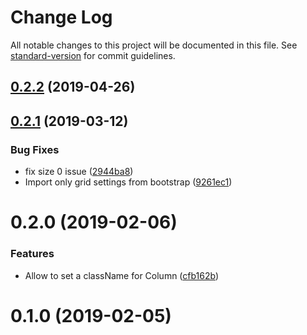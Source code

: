 # Change Log

All notable changes to this project will be documented in this file. See [standard-version](https://github.com/conventional-changelog/standard-version) for commit guidelines.

<a name="0.2.2"></a>
## [0.2.2](https://github.com/namics/react-bootstrap-grid-component/compare/v0.2.1...v0.2.2) (2019-04-26)



<a name="0.2.1"></a>
## [0.2.1](https://github.com/namics/react-bootstrap-grid-component/compare/v0.2.0...v0.2.1) (2019-03-12)


### Bug Fixes

* fix size 0 issue ([2944ba8](https://github.com/namics/react-bootstrap-grid-component/commit/2944ba8))
* Import only grid settings from bootstrap ([9261ec1](https://github.com/namics/react-bootstrap-grid-component/commit/9261ec1))



<a name="0.2.0"></a>
# 0.2.0 (2019-02-06)


### Features

* Allow to set a className for Column ([cfb162b](https://github.com/namics/react-bootstrap-grid-component/commit/cfb162b))



<a name="0.1.0"></a>
# 0.1.0 (2019-02-05)
